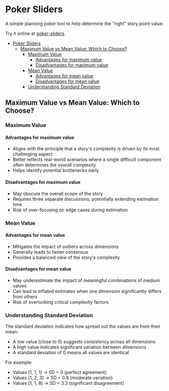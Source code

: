 # Poker Sliders

A simple planning poker tool to help determine the "right" story point value.

Try it online at [poker-sliders](https://rangzen.github.io/poker-sliders).

- [Poker Sliders](#poker-sliders)
  - [Maximum Value vs Mean Value: Which to Choose?](#maximum-value-vs-mean-value-which-to-choose)
    - [Maximum Value](#maximum-value)
      - [Advantages for maximum value](#advantages-for-maximum-value)
      - [Disadvantages for maximum value](#disadvantages-for-maximum-value)
    - [Mean Value](#mean-value)
      - [Advantages for mean value](#advantages-for-mean-value)
      - [Disadvantages for mean value](#disadvantages-for-mean-value)
    - [Understanding Standard Deviation](#understanding-standard-deviation)

## Maximum Value vs Mean Value: Which to Choose?

### Maximum Value

#### Advantages for maximum value

- Aligns with the principle that a story's complexity is driven by its most challenging aspect
- Better reflects real-world scenarios where a single difficult component often determines the overall complexity
- Helps identify potential bottlenecks early

#### Disadvantages for maximum value

- May obscure the overall scope of the story
- Requires three separate discussions, potentially extending estimation time
- Risk of over-focusing on edge cases during estimation

### Mean Value

#### Advantages for mean value

- Mitigates the impact of outliers across dimensions
- Generally leads to faster consensus
- Provides a balanced view of the story's complexity

#### Disadvantages for mean value

- May underestimate the impact of meaningful combinations of medium values
- Can lead to inflated estimates when one dimension significantly differs from others
- Risk of overlooking critical complexity factors

### Understanding Standard Deviation

The standard deviation indicates how spread out the values are from their mean:

- A low value (close to 0) suggests consistency across all dimensions
- A high value indicates significant variation between dimensions
- A standard deviation of 0 means all values are identical

For example:

- Values [1, 1, 1] → SD = 0 (perfect agreement)
- Values [1, 2, 3] → SD = 0.8 (moderate variation)
- Values [1, 1, 8] → SD = 3.3 (significant disagreement)